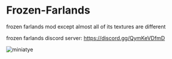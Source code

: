 # Frozen-Farlands

frozen farlands mod except almost all of its textures are different




frozen farlands discord server:
<https://discord.gg/QymKeVDfmD>

![miniatye](https://user-images.githubusercontent.com/76790938/232889316-4e83d2db-c1c2-4ddf-bf6f-20d852a915c4.png)
